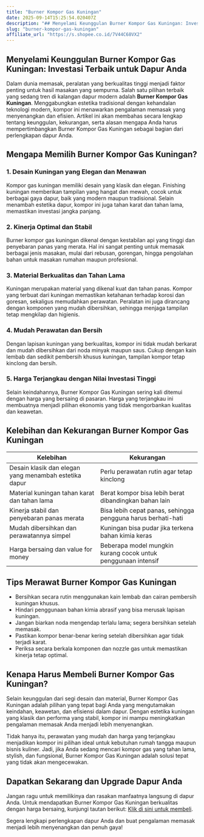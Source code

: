 ```yaml
---
title: "Burner Kompor Gas Kuningan"
date: 2025-09-14T15:25:54.020407Z
description: "## Menyelami Keunggulan Burner Kompor Gas Kuningan: Investasi Terbaik untuk Dapur Anda..."
slug: "burner-kompor-gas-kuningan"
affiliate_url: "https://s.shopee.co.id/7V44C68VX2"
---
```

## Menyelami Keunggulan Burner Kompor Gas Kuningan: Investasi Terbaik untuk Dapur Anda

Dalam dunia memasak, peralatan yang berkualitas tinggi menjadi faktor penting untuk hasil masakan yang sempurna. Salah satu pilihan terbaik yang sedang tren di kalangan dapur modern adalah **Burner Kompor Gas Kuningan**. Menggabungkan estetika tradisional dengan kehandalan teknologi modern, kompor ini menawarkan pengalaman memasak yang menyenangkan dan efisien. Artikel ini akan membahas secara lengkap tentang keunggulan, kekurangan, serta alasan mengapa Anda harus mempertimbangkan Burner Kompor Gas Kuningan sebagai bagian dari perlengkapan dapur Anda.

## Mengapa Memilih Burner Kompor Gas Kuningan?

### 1. Desain Kuningan yang Elegan dan Menawan
Kompor gas kuningan memiliki desain yang klasik dan elegan. Finishing kuningan memberikan tampilan yang hangat dan mewah, cocok untuk berbagai gaya dapur, baik yang modern maupun tradisional. Selain menambah estetika dapur, kompor ini juga tahan karat dan tahan lama, memastikan investasi jangka panjang.

### 2. Kinerja Optimal dan Stabil
Burner kompor gas kuningan dikenal dengan kestabilan api yang tinggi dan penyebaran panas yang merata. Hal ini sangat penting untuk memasak berbagai jenis masakan, mulai dari rebusan, gorengan, hingga pengolahan bahan untuk masakan rumahan maupun profesional.

### 3. Material Berkualitas dan Tahan Lama
Kuningan merupakan material yang dikenal kuat dan tahan panas. Kompor yang terbuat dari kuningan memastikan ketahanan terhadap korosi dan goresan, sekaligus memudahkan perawatan. Peralatan ini juga dirancang dengan komponen yang mudah dibersihkan, sehingga menjaga tampilan tetap mengkilap dan higienis.

### 4. Mudah Perawatan dan Bersih
Dengan lapisan kuningan yang berkualitas, kompor ini tidak mudah berkarat dan mudah dibersihkan dari noda minyak maupun saus. Cukup dengan kain lembab dan sedikit pembersih khusus kuningan, tampilan kompor tetap kinclong dan bersih.

### 5. Harga Terjangkau dengan Nilai Investasi Tinggi
Selain keindahannya, Burner Kompor Gas Kuningan sering kali ditemui dengan harga yang bersaing di pasaran. Harga yang terjangkau ini membuatnya menjadi pilihan ekonomis yang tidak mengorbankan kualitas dan keawetan.

## Kelebihan dan Kekurangan Burner Kompor Gas Kuningan

| **Kelebihan** | **Kekurangan** |
|----------------|----------------|
| Desain klasik dan elegan yang menambah estetika dapur | Perlu perawatan rutin agar tetap kinclong |
| Material kuningan tahan karat dan tahan lama | Berat kompor bisa lebih berat dibandingkan bahan lain |
| Kinerja stabil dan penyebaran panas merata | Bisa lebih cepat panas, sehingga pengguna harus berhati-hati |
| Mudah dibersihkan dan perawatannya simpel | Kuningan bisa pudar jika terkena bahan kimia keras |
| Harga bersaing dan value for money | Beberapa model mungkin kurang cocok untuk penggunaan intensif |

## Tips Merawat Burner Kompor Gas Kuningan

- Bersihkan secara rutin menggunakan kain lembab dan cairan pembersih kuningan khusus.
- Hindari penggunaan bahan kimia abrasif yang bisa merusak lapisan kuningan.
- Jangan biarkan noda mengendap terlalu lama; segera bersihkan setelah memasak.
- Pastikan kompor benar-benar kering setelah dibersihkan agar tidak terjadi karat.
- Periksa secara berkala komponen dan nozzle gas untuk memastikan kinerja tetap optimal.

## Kenapa Harus Membeli Burner Kompor Gas Kuningan?

Selain keunggulan dari segi desain dan material, Burner Kompor Gas Kuningan adalah pilihan yang tepat bagi Anda yang mengutamakan keindahan, keawetan, dan efisiensi dalam dapur. Dengan estetika kuningan yang klasik dan performa yang stabil, kompor ini mampu meningkatkan pengalaman memasak Anda menjadi lebih menyenangkan.

Tidak hanya itu, perawatan yang mudah dan harga yang terjangkau menjadikan kompor ini pilihan ideal untuk kebutuhan rumah tangga maupun bisnis kuliner. Jadi, jika Anda sedang mencari kompor gas yang tahan lama, stylish, dan fungsional, Burner Kompor Gas Kuningan adalah solusi tepat yang tidak akan mengecewakan.

## Dapatkan Sekarang dan Upgrade Dapur Anda

Jangan ragu untuk memilikinya dan rasakan manfaatnya langsung di dapur Anda. Untuk mendapatkan Burner Kompor Gas Kuningan berkualitas dengan harga bersaing, kunjungi tautan berikut: [Klik di sini untuk membeli](https://s.shopee.co.id/7V44C68VX2).

Segera lengkapi perlengkapan dapur Anda dan buat pengalaman memasak menjadi lebih menyenangkan dan penuh gaya!